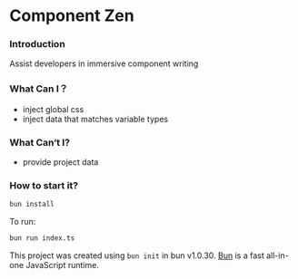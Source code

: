 # Component Zen

### Introduction
Assist developers in immersive component writing

### What Can I？
- inject global css
- inject data that matches variable types

### What Can‘t I?
- provide project data

### How to start it?
```bash
bun install
```

To run:

```bash
bun run index.ts
```

This project was created using `bun init` in bun v1.0.30. [Bun](https://bun.sh) is a fast all-in-one JavaScript runtime.

